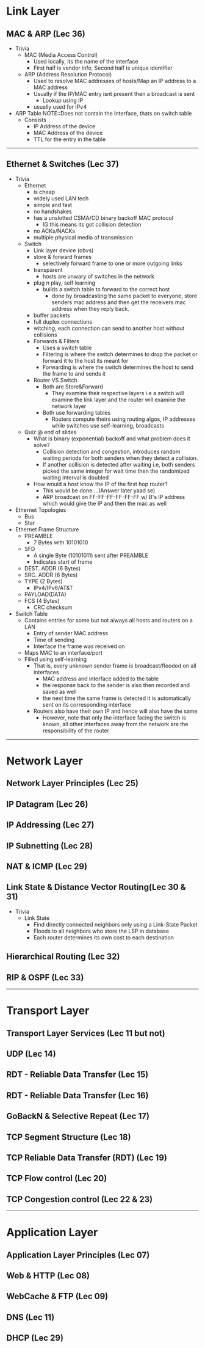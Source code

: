 # Link Layer

## MAC & ARP (Lec 36)
- Trivia
	- MAC (Media Access Control)
		- Used locally, its the name of the interface
		- First half is vendor info, Second half is unique identifier
	- ARP (Address Resolution Protocol)
		- Used to resolve MAC addresses of hosts/Map an IP address to a MAC address
		- Usually if the IP/MAC entry isnt present then a broadcast is sent
			- Lookup using IP
		- usually used for IPv4
- ARP Table NOTE::Does not contain the Interface, thats on switch table
	- Consists 
		- IP Address of the device
		- MAC Address of the device
		- TTL for the entry in the table

---

## Ethernet & Switches (Lec 37)
- Trivia 
	- Ethernet
		- is cheap
		- widely used LAN tech
		- simple and fast
		- no handshakes
		- has a unslotted CSMA/CD binary backoff MAC protocol
			- IG this means its got collision detection
		- no ACKs/NACKs
		- multiple physical media of transmission
	- Switch
		- Link layer device (obvs)
		- store & forward frames
			- selectively forward frame to one or more outgoing links
		- transparent
			- hosts are unwary of switches in the network
		- plug n play, self learning
			- builds a switch table to forward to the correct host
				- done by broadcasting the same packet to everyone, store senders mac address and then get the receivers mac address when they reply back. 
		- buffer packets
		- full duplex connections
		- witching, each connection can send to another host without collisions
		- Forwards & Filters
			- Uses a switch table
			- Filtering is where the switch determines to drop the packet or forward it to the host its meant for
			- Forwarding is where the switch determines the host to send the frame to and sends it
		- Router VS Switch
			- Both are Store&Forward
				- They examine their respective layers i.e a switch will examine the link layer and the router will examine the network layer
			- Both use forwarding tables
				- Routers compute theirs using routing algos, IP addresses while switches use self-learning, broadcasts
	- Quiz @ end of slides
		- What is binary (exponential) backoff and what problem does it solve?
			- Collision detection and congestion, introduces random waiting periods for both senders when they detect a collision.
			- If another collision is detected after waiting i.e, both senders picked the same integer for wait time then the randomized waiting interval is doubled
		- How would a host know the IP of the first hop router?
			- This would be done....(Answer later yaad se)
			- ARP broadcast on FF-FF-FF-FF-FF-FF w/ B's IP address which would give the IP and then the mac as well 
- Ethernet Topologies
	- Bus
	- Star
- Ethernet Frame Structure
	- PREAMBLE
		- 7 Bytes with 10101010
	- SFD 
		- A single Byte (10101011) sent after PREAMBLE
		- Indicates start of frame
	- DEST. ADDR (6 Bytes)
	- SRC. ADDR (6 Bytes)
	- TYPE (2 Bytes)
		- IPv4/IPv6/AT&T
	- PAYLOAD(DATA)
	- FCS (4 Bytes)
		- CRC checksum
- Switch Table
	- Contains entries for some but not always all hosts and routers on a LAN
		- Entry of sender MAC address
		- Time of sending 
		- Interface the frame was received on 
	- Maps MAC to an interface/port
	- Filled using self-learning
		- That is, every unknown sender frame is broadcast/flooded on all interfaces
			- MAC address and interface added to the table
			- the response back to the sender is also then recorded and saved as well
			- the next time the same frame is detected it is automatically sent on its corresponding interface
		- Routers also have their own IP and hence will also have the same
			- However, note that only the interface facing the switch is known, all other interfaces away from the network are the responsibility of the router

---

# Network Layer

## Network Layer Principles (Lec 25)
## IP Datagram (Lec 26)
## IP Addressing (Lec 27)
## IP Subnetting (Lec 28)
## NAT & ICMP (Lec 29)
## Link State & Distance Vector Routing(Lec 30 & 31)
- Trivia
	- Link State
		- Find directly connected neighbors only using a Link-State Packet
		- Floods to all neighbors who store the LSP in database
		- Each router determines its own cost to each destination
## Hierarchical Routing (Lec 32)
## RIP & OSPF (Lec 33)

---

# Transport Layer

## Transport Layer Services (Lec 11 but not)
## UDP (Lec 14)
## RDT - Reliable Data Transfer (Lec 15)
## RDT - Reliable Data Transfer (Lec 16)
## GoBackN & Selective Repeat (Lec 17)
## TCP Segment Structure (Lec 18)
## TCP Reliable Data Transfer (RDT) (Lec 19)
## TCP Flow control (Lec 20)
## TCP Congestion control (Lec 22 & 23)

---

# Application Layer
## Application Layer Principles (Lec 07)
## Web & HTTP (Lec 08)
## WebCache & FTP (Lec 09)
## DNS (Lec 11)
## DHCP (Lec 29)

